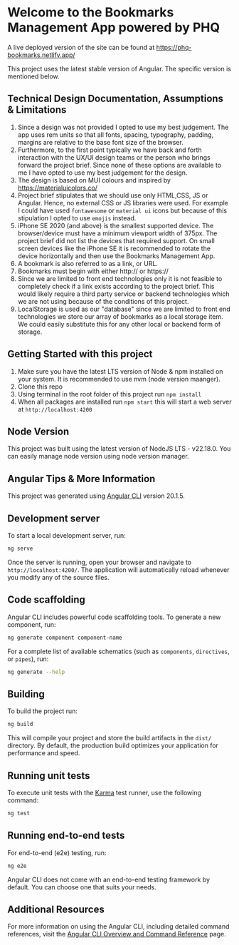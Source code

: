 # Welcome to the Bookmarks Management App powered by PHQ

A live deployed version of the site can be found at https://phq-bookmarks.netlify.app/

This project uses the latest stable version of Angular. The specific version is mentioned below.

## Technical Design Documentation, Assumptions & Limitations

1. Since a design was not provided I opted to use my best judgement. The app uses rem units so that all fonts, spacing, typography, padding, margins are relative to the base font size of the browser.
2. Furthermore, to the first point typically we have back and forth interaction with the UX/UI design teams or the person who brings forward the project brief. Since none of these options are available to me I have opted to use my best judgement for the design.
3. The design is based on MUI colours and inspired by https://materialuicolors.co/
4. Project brief stipulates that we should use only HTML,CSS, JS or Angular. Hence, no external CSS or JS libraries were used. For example I could have used `fontawesome` or `material ui` icons but because of this stipulation I opted to use `emojis` instead.
5. iPhone SE 2020 (and above) is the smallest supported device. The browser/device must have a minimum viewport width of 375px. The project brief did not list the devices that required support. On small screen devices like the iPhone SE it is recommended to rotate the device horizontally and then use the Bookmarks Management App.
6. A bookmark is also referred to as a link, or URL.
7. Bookmarks must begin with either http:// or https://
8. Since we are limited to front end technologies only it is not feasible to completely check if a link exists according to the project brief. This would likely require a third party service or backend technologies which we are not using because of the conditions of this project.
9. LocalStorage is used as our "database" since we are limited to front end technologies we store our array of bookmarks as a local storage item. We could easily substitute this for any other local or backend form of storage.

## Getting Started with this project

1. Make sure you have the latest LTS version of Node & npm installed on your system. It is recommended to use nvm (node version maanger).
2. Clone this repo
3. Using terminal in the root folder of this project run `npm install`
4. When all packages are installed run `npm start` this will start a web server at `http://localhost:4200`

## Node Version

This project was built using the latest version of NodeJS LTS - v22.18.0. You can easily manage node version using node version manager.

## Angular Tips & More Information

This project was generated using [Angular CLI](https://github.com/angular/angular-cli) version 20.1.5.

## Development server

To start a local development server, run:

```bash
ng serve
```

Once the server is running, open your browser and navigate to `http://localhost:4200/`. The application will automatically reload whenever you modify any of the source files.

## Code scaffolding

Angular CLI includes powerful code scaffolding tools. To generate a new component, run:

```bash
ng generate component component-name
```

For a complete list of available schematics (such as `components`, `directives`, or `pipes`), run:

```bash
ng generate --help
```

## Building

To build the project run:

```bash
ng build
```

This will compile your project and store the build artifacts in the `dist/` directory. By default, the production build optimizes your application for performance and speed.

## Running unit tests

To execute unit tests with the [Karma](https://karma-runner.github.io) test runner, use the following command:

```bash
ng test
```

## Running end-to-end tests

For end-to-end (e2e) testing, run:

```bash
ng e2e
```

Angular CLI does not come with an end-to-end testing framework by default. You can choose one that suits your needs.

## Additional Resources

For more information on using the Angular CLI, including detailed command references, visit the [Angular CLI Overview and Command Reference](https://angular.dev/tools/cli) page.
